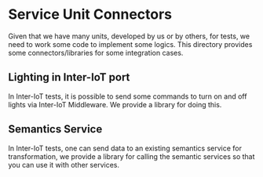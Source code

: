 # Service Unit Connectors
Given that we have many units, developed by us or by others, for tests, we need to work some code to implement some logics. This directory provides some connectors/libraries for some integration cases.

## Lighting in Inter-IoT port

In Inter-IoT tests, it is possible to send some commands to turn on and off lights via Inter-IoT Middleware. We provide a library for doing this.

## Semantics Service

In Inter-IoT tests, one can send data to an existing semantics service for transformation, we provide a library for calling the semantic services so that you can use it with other services.
